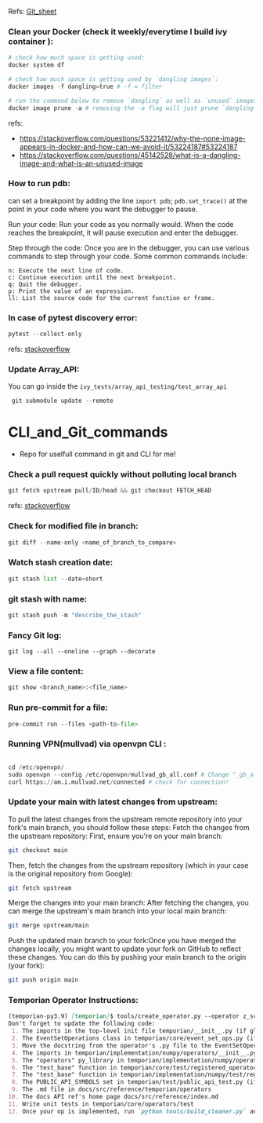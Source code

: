 Refs: [Git_sheet](https://bitbucket.org/BitPusher16/dotfiles/raw/49a01d929dcaebcca68bbb1859b4ac1aea93b073/refs/git/git_examples.sh)
### Clean your Docker (check it weekly/everytime I build ivy container ):
```py
# check how much space is getting used:
docker system df

# check how much space is getting used by `dangling images`:
docker images -f dangling=true # -f = filter

# run the command below to remove `dangling` as well as `unused` images
docker image prune -a # removing the -a flag will just prune `dangling`
```
refs:
- <https://stackoverflow.com/questions/53221412/why-the-none-image-appears-in-docker-and-how-can-we-avoid-it/53224187#53224187>
- <https://stackoverflow.com/questions/45142528/what-is-a-dangling-image-and-what-is-an-unused-image>
### How to run pdb:
can set a breakpoint by adding the line `import pdb`; `pdb.set_trace()` at the point in your code where you want the debugger to pause.

Run your code: Run your code as you normally would. When the code reaches the breakpoint, it will pause execution and enter the debugger.

Step through the code: Once you are in the debugger, you can use various commands to step through your code. Some common commands include:
```text
n: Execute the next line of code.
c: Continue execution until the next breakpoint.
q: Quit the debugger.
p: Print the value of an expression.
ll: List the source code for the current function or frame.
```
### In case of pytest discovery error:
```py
pytest --collect-only
```
refs: [stackoverflow](https://stackoverflow.com/questions/55837922/vscode-pytest-test-discovery-fails)

### Update Array_API:

You can go inside the `ivy_tests/array_api_testing/test_array_api`
```py
 git submodule update --remote
```
# CLI_and_Git_commands
- Repo for uselfull command in git and CLI for me! 

### Check a pull request quickly without polluting local branch
```py
git fetch upstream pull/ID/head && git checkout FETCH_HEAD
```
refs: [stackoverflow](https://stackoverflow.com/questions/27567846/how-can-i-check-out-a-github-pull-request-with-git)

### Check for modified file in branch:
```py
git diff --name-only <name_of_branch_to_compare>
```
### Watch stash creation date:
```py
git stash list --date=short
```
### git stash with name:
```py
git stash push -m "describe_the_stash"
```
### Fancy Git log:
```
git log --all --oneline --graph --decorate

```
### View a file content:
```py
git show <branch_name>:<file_name>
```
### Run pre-commit for a file:
```py
pre-commit run --files <path-to-file>
```

### Running VPN(mullvad) via openvpn CLI :
```py

cd /etc/openvpn/
sudo openvpn --config /etc/openvpn/mullvad_gb_all.conf # Change "_gb_all" with whatever region you like
curl https://am.i.mullvad.net/connected # check for connection!
```

### Update your main with latest changes from upstream:

To pull the latest changes from the upstream remote repository into your fork's main branch, you should follow these steps:
Fetch the changes from the upstream repository:
First, ensure you're on your main branch:

```bash
git checkout main
```

Then, fetch the changes from the upstream repository (which in your case is the original repository from Google):


 ```bash
git fetch upstream
```  

Merge the changes into your main branch:
 After fetching the changes, you can merge the upstream's main branch into your local main branch:

```bash
git merge upstream/main
```

Push the updated main branch to your fork:Once you have merged the changes locally, you might want to update your fork on GitHub to reflect these changes. You can do this by pushing your main branch to the origin (your fork):

```bash
git push origin main
```

### Temporian Operator Instructions:
```md
(temporian-py3.9) [temporian]$ tools/create_operator.py --operator z_score_normalize
Don't forget to update the following code:
 1. The imports in the top-level init file temporian/__init__.py (if global)
 2. The EventSetOperations class in temporian/core/event_set_ops.py (if not global)
 3. Move the docstring from the operator's .py file to the EventSetOperations class (if not global)
 4. The imports in temporian/implementation/numpy/operators/__init__.py
 5. The "operators" py_library in temporian/implementation/numpy/operators/BUILD
 6. The "test_base" function in temporian/core/test/registered_operators_test.py
 7. The "test_base" function in temporian/implementation/numpy/test/registered_operators_test.py
 8. The PUBLIC_API_SYMBOLS set in temporian/test/public_api_test.py (if global)
 9. The .md file in docs/src/reference/temporian/operators
10. The docs API ref's home page docs/src/reference/index.md
11. Write unit tests in temporian/core/operators/test
12. Once your op is implemented, run `python tools/build_cleaner.py` and fix Bazel dependencies
```

